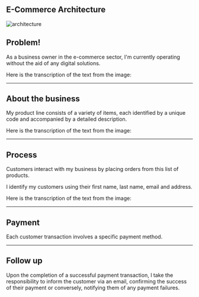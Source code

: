 
## E-Commerce Architecture

![architecture](https://github.com/user-attachments/assets/f2ec63e3-677b-44d6-b8c1-9d0e0347d4f7)


## Problem!
As a business owner in the e-commerce sector, I'm currently operating without the aid of any digital solutions.

Here is the transcription of the text from the image:

---

## About the business

My product line consists of a variety of items, each identified by a unique code and accompanied by a detailed description.

Here is the transcription of the text from the image:

---

## Process

Customers interact with my business by placing orders from this list of products.

I identify my customers using their first name, last name, email and address.

Here is the transcription of the text from the image:

---

## Payment 
Each customer transaction involves a specific payment method.

---

## Follow up

Upon the completion of a successful payment transaction, I take the responsibility to inform the customer via an email, confirming the success of their payment or conversely, notifying them of any payment failures.
